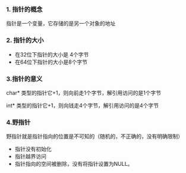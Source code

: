 ### 1. 指针的概念

指针是一个变量，它存储的是另一个对象的地址

###  2. 指针的大小

- 在32位下指针的大小是 4个字节
- 在64位下指针的大小是8个字节



### 3.指针的意义

char* 类型的指针它+1，则向前走1个字节，解引用访问的是1个字节

int* 类型的指针它+1，则向钱走4个字节，解引用访问的是4个字节



### 4.野指针

野指针就是指针指向的位置是不可知的（随机的，不正确的，没有明确限制）

- 指针没有初始化
- 指针越界访问
- 指针指向的空间被删除，没有将指针设置为NULL。